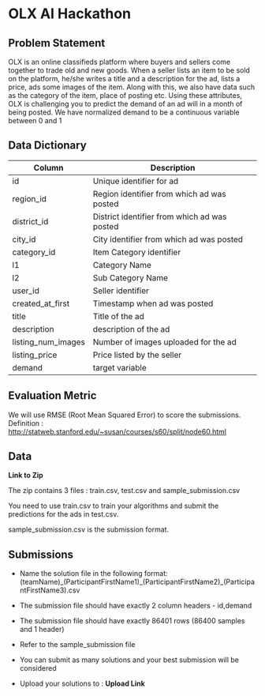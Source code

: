 # OLX AI Hackathon

## Problem Statement 

OLX is an online classifieds platform where buyers and sellers come together to trade old and new goods. When a seller lists an item to be sold on the platform, he/she writes a title and a description for the ad, lists a price, ads some images of the item. Along with this, we also have data such as the category of the item, place of posting etc. Using these attributes, OLX is challenging you to predict the demand of an ad will in a month of being posted. We have normalized demand to be a continuous variable between 0 and 1

## Data Dictionary 

| Column | Description  |
| ------------- | ------------- |
| id | Unique identifier for ad  |
| region_id | Region identifier from which ad was posted  |
| district_id | District identifier from which ad was posted  |
| city_id | City identifier from which ad was posted  |
| category_id | Item Category identifier  |
| l1 | Category Name  |
| l2 | Sub Category Name  |
| user_id | Seller identifier  |
| created_at_first | Timestamp when ad was posted  |
| title | Title of the ad  |
| description | description of the ad  |
| listing_num_images | Number of images uploaded for the ad  |
| listing_price | Price listed by the seller  |
| demand | target variable  |


## Evaluation Metric 

We will use RMSE (Root Mean Squared Error) to score the submissions. 
Definition : http://statweb.stanford.edu/~susan/courses/s60/split/node60.html

## Data 
**Link to Zip**

The zip contains 3 files : train.csv, test.csv and sample_submission.csv

You need to use train.csv to train your algorithms and submit the predictions for the ads in test.csv. 

sample_submission.csv is the submission format. 

## Submissions

- Name the solution file in the following format: (teamName)\_(ParticipantFirstName1)\_(ParticipantFirstName2)\_(ParticipantFirstName3).csv

- The submission file should have exactly 2 column headers - id,demand

- The submission file should have exactly 86401 rows (86400 samples and 1 header) 

- Refer to the sample_submission file

- You can submit as many solutions and your best submission will be considered

- Upload your solutions to : **Upload Link**




